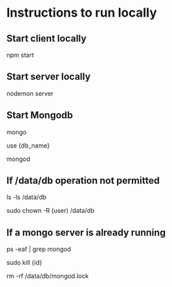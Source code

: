 # Instructions to run locally

## Start client locally
npm start

## Start server locally
nodemon server

## Start Mongodb
mongo

use {db_name}

mongod

## If /data/db operation not permitted

ls -ls /data/db

sudo chown -R (user) /data/db

## If a mongo server is already running
ps -eaf | grep mongod

sudo kill {id}

rm -rf /data/db/mongod.lock

